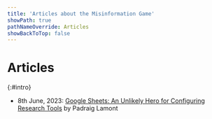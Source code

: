 ```yaml
---
title: 'Articles about the Misinformation Game'
showPath: true
pathNameOverride: Articles
showBackToTop: false
---
```



# Articles
{:#intro}

* 8th June, 2023: [Google Sheets: An Unlikely Hero for Configuring Research Tools](/articles/sheets/) by Padraig Lamont
